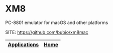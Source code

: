 # XM8

 PC-8801 emulator for macOS and other platforms

 SITE: https://github.com/bubio/xm8mac

 | [Applications](https://portable-linux-apps.github.io/apps.html) | [Home](https://portable-linux-apps.github.io)
 | --- | --- |
